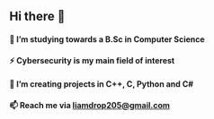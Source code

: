 ## Hi there 👋
#### 🌱 I’m studying towards a B.Sc in Computer Science
#### ⚡ Cybersecurity is my main field of interest
#### 🔭 I’m creating projects in C++, C, Python and C#
#### 📫 Reach me via liamdrop205@gmail.com

<!--
**LiamAs05/LiamAs05** is a ✨ _special_ ✨ repository because its `README.md` (this file) appears on your GitHub profile.
Here are some ideas to get you started:
-  I’m currently working on ...
- 👯 I’m looking to collaborate on ...
- 🤔 I’m looking for help with ...
- 💬 Ask me about ...
- 😄 Pronouns: ...
-  Fun fact: ...
-->
